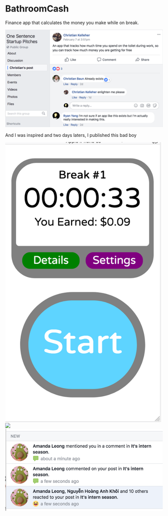 # BathroomCash
Finance app that calculates the money you make while on break.

<img src="images/betterinspiration.png"/>

And I was inspired and two days laters, I published this bad boy

<img src="images/Screen Shot 2018-02-07 at 10.16.15 PM.png"/>
<img src="Screen Shot 2018-02-07 at 10.39.30 PM.png"/>
<img src="images/Screen Shot 2018-02-09 at 2.45.43 PM.png"/>


